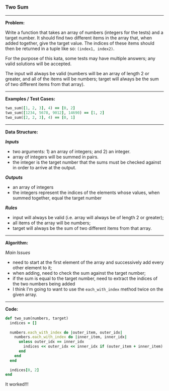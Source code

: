 ### Two Sum

---

**Problem:**

Write a function that takes an array of numbers (integers for the tests) and a target number. It should find two different items in the array that, when added together, give the target value. The indices of these items should then be returned in a tuple like so: `(index1, index2)`.



For the purpose of this kata, some tests may have multiple answers; any valid solutions will be accepted.



The input will always be valid (numbers will be an array of length 2 or greater, and all of the items will be numbers; target will always be the sum of two different items from that array).

---

**Examples / Test Cases:**

```ruby
two_sum([1, 2, 3], 4) == [0, 2]
two_sum([1234, 5678, 9012], 14690) == [1, 2]
two_sum([2, 2, 3], 4) == [0, 1]
```

---

**Data Structure:**

_**Inputs**_

* two arguments: 1) an array of integers; and 2) an integer.
* array of integers will be summed in pairs.
* the integer is the target number that the sums must be checked against in order to arrive at the output.

_**Outputs**_

* an array of integers
* the integers represent the indices of the elements whose values, when summed together, equal the target number

_**Rules**_

* input will always be valid (i.e. array will always be of length 2 or greater);
* all items of the array will be numbers;
* target will always be the sum of two different items from that array.

---

**Algorithm:**

_Main Issues_

* need to start at the first element of the array and successively add every other element to it;
* when adding, need to check the sum against the target number;
* if the sum is equal to the target number, need to extract the indices of the two numbers being added
* I think I'm going to want to use the `each_with_index` method twice on the given array.

---

**Code:**

```ruby
def two_sum(numbers, target)
  indices = []
  
  numbers.each_with_index do |outer_item, outer_idx|
    numbers.each_with_index do |inner_item, inner_idx|
      unless outer_idx == inner_idx
        indices << outer_idx << inner_idx if (outer_item + inner_item) == target
      end
    end
  end
  
  indices[0, 2]
end
```

It worked!!!

